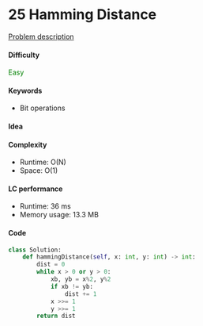 25 Hamming Distance
=======================
[Problem description](https://leetcode.com/problems/hamming-distance/)

#### Difficulty
<span style="color:green">Easy</span>

#### Keywords
- Bit operations

#### Idea

#### Complexity
- Runtime: O(N)
- Space: O(1)

#### LC performance
- Runtime: 36 ms
- Memory usage: 13.3 MB

#### Code
```python
class Solution:
    def hammingDistance(self, x: int, y: int) -> int:
        dist = 0
        while x > 0 or y > 0:
            xb, yb = x%2, y%2
            if xb != yb:
                dist += 1
            x >>= 1
            y >>= 1
        return dist
```